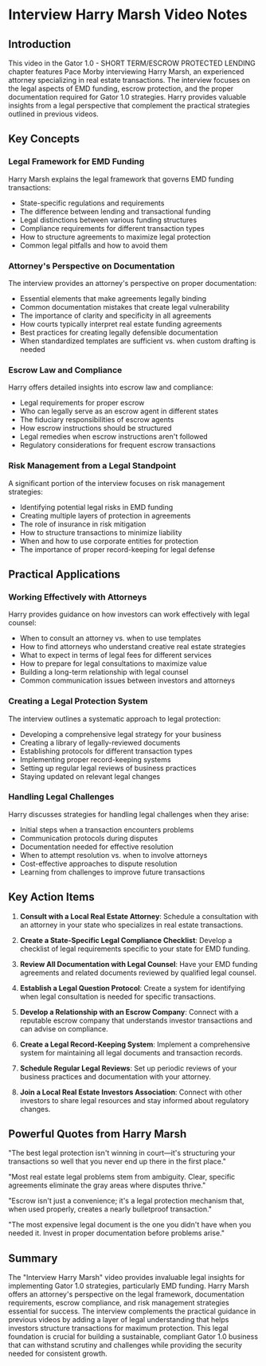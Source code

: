 # Interview Harry Marsh Video Notes

## Introduction

This video in the Gator 1.0 - SHORT TERM/ESCROW PROTECTED LENDING chapter features Pace Morby interviewing Harry Marsh, an experienced attorney specializing in real estate transactions. The interview focuses on the legal aspects of EMD funding, escrow protection, and the proper documentation required for Gator 1.0 strategies. Harry provides valuable insights from a legal perspective that complement the practical strategies outlined in previous videos.

## Key Concepts

### Legal Framework for EMD Funding

Harry Marsh explains the legal framework that governs EMD funding transactions:

- State-specific regulations and requirements
- The difference between lending and transactional funding
- Legal distinctions between various funding structures
- Compliance requirements for different transaction types
- How to structure agreements to maximize legal protection
- Common legal pitfalls and how to avoid them

### Attorney's Perspective on Documentation

The interview provides an attorney's perspective on proper documentation:

- Essential elements that make agreements legally binding
- Common documentation mistakes that create legal vulnerability
- The importance of clarity and specificity in all agreements
- How courts typically interpret real estate funding agreements
- Best practices for creating legally defensible documentation
- When standardized templates are sufficient vs. when custom drafting is needed

### Escrow Law and Compliance

Harry offers detailed insights into escrow law and compliance:

- Legal requirements for proper escrow
- Who can legally serve as an escrow agent in different states
- The fiduciary responsibilities of escrow agents
- How escrow instructions should be structured
- Legal remedies when escrow instructions aren't followed
- Regulatory considerations for frequent escrow transactions

### Risk Management from a Legal Standpoint

A significant portion of the interview focuses on risk management strategies:

- Identifying potential legal risks in EMD funding
- Creating multiple layers of protection in agreements
- The role of insurance in risk mitigation
- How to structure transactions to minimize liability
- When and how to use corporate entities for protection
- The importance of proper record-keeping for legal defense

## Practical Applications

### Working Effectively with Attorneys

Harry provides guidance on how investors can work effectively with legal counsel:

- When to consult an attorney vs. when to use templates
- How to find attorneys who understand creative real estate strategies
- What to expect in terms of legal fees for different services
- How to prepare for legal consultations to maximize value
- Building a long-term relationship with legal counsel
- Common communication issues between investors and attorneys

### Creating a Legal Protection System

The interview outlines a systematic approach to legal protection:

- Developing a comprehensive legal strategy for your business
- Creating a library of legally-reviewed documents
- Establishing protocols for different transaction types
- Implementing proper record-keeping systems
- Setting up regular legal reviews of business practices
- Staying updated on relevant legal changes

### Handling Legal Challenges

Harry discusses strategies for handling legal challenges when they arise:

- Initial steps when a transaction encounters problems
- Communication protocols during disputes
- Documentation needed for effective resolution
- When to attempt resolution vs. when to involve attorneys
- Cost-effective approaches to dispute resolution
- Learning from challenges to improve future transactions

## Key Action Items

1. **Consult with a Local Real Estate Attorney**: Schedule a consultation with an attorney in your state who specializes in real estate transactions.

2. **Create a State-Specific Legal Compliance Checklist**: Develop a checklist of legal requirements specific to your state for EMD funding.

3. **Review All Documentation with Legal Counsel**: Have your EMD funding agreements and related documents reviewed by qualified legal counsel.

4. **Establish a Legal Question Protocol**: Create a system for identifying when legal consultation is needed for specific transactions.

5. **Develop a Relationship with an Escrow Company**: Connect with a reputable escrow company that understands investor transactions and can advise on compliance.

6. **Create a Legal Record-Keeping System**: Implement a comprehensive system for maintaining all legal documents and transaction records.

7. **Schedule Regular Legal Reviews**: Set up periodic reviews of your business practices and documentation with your attorney.

8. **Join a Local Real Estate Investors Association**: Connect with other investors to share legal resources and stay informed about regulatory changes.

## Powerful Quotes from Harry Marsh

"The best legal protection isn't winning in court—it's structuring your transactions so well that you never end up there in the first place."

"Most real estate legal problems stem from ambiguity. Clear, specific agreements eliminate the gray areas where disputes thrive."

"Escrow isn't just a convenience; it's a legal protection mechanism that, when used properly, creates a nearly bulletproof transaction."

"The most expensive legal document is the one you didn't have when you needed it. Invest in proper documentation before problems arise."

## Summary

The "Interview Harry Marsh" video provides invaluable legal insights for implementing Gator 1.0 strategies, particularly EMD funding. Harry Marsh offers an attorney's perspective on the legal framework, documentation requirements, escrow compliance, and risk management strategies essential for success. The interview complements the practical guidance in previous videos by adding a layer of legal understanding that helps investors structure transactions for maximum protection. This legal foundation is crucial for building a sustainable, compliant Gator 1.0 business that can withstand scrutiny and challenges while providing the security needed for consistent growth.
